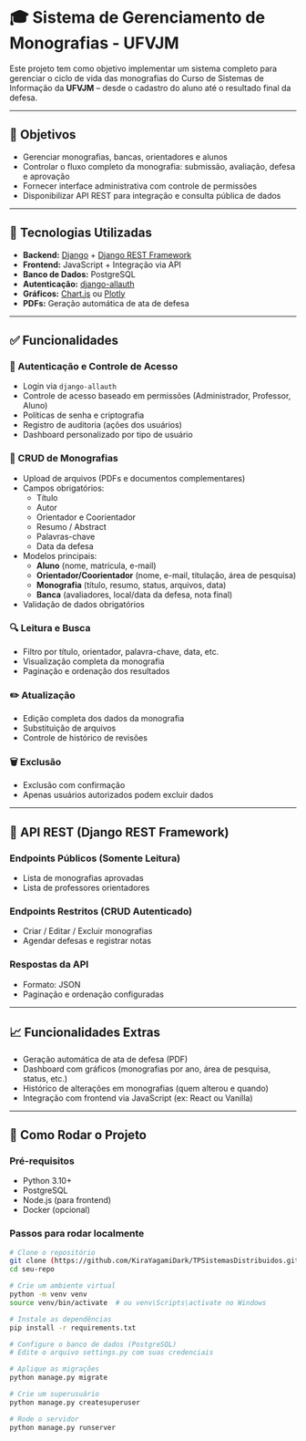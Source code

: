 # 🎓 Sistema de Gerenciamento de Monografias - UFVJM

Este projeto tem como objetivo implementar um sistema completo para gerenciar o ciclo de vida das monografias do Curso de Sistemas de Informação da **UFVJM** – desde o cadastro do aluno até o resultado final da defesa.

---

## 📌 Objetivos

- Gerenciar monografias, bancas, orientadores e alunos
- Controlar o fluxo completo da monografia: submissão, avaliação, defesa e aprovação
- Fornecer interface administrativa com controle de permissões
- Disponibilizar API REST para integração e consulta pública de dados

---

## 🧰 Tecnologias Utilizadas

- **Backend:** [Django](https://www.djangoproject.com/) + [Django REST Framework](https://www.django-rest-framework.org/)
- **Frontend:** JavaScript + Integração via API
- **Banco de Dados:** PostgreSQL
- **Autenticação:** [django-allauth](https://django-allauth.readthedocs.io/)
- **Gráficos:** [Chart.js](https://www.chartjs.org/) ou [Plotly](https://plotly.com/)
- **PDFs:** Geração automática de ata de defesa

---

## ✅ Funcionalidades

### 🔐 Autenticação e Controle de Acesso

- Login via `django-allauth`
- Controle de acesso baseado em permissões (Administrador, Professor, Aluno)
- Políticas de senha e criptografia
- Registro de auditoria (ações dos usuários)
- Dashboard personalizado por tipo de usuário

### 📝 CRUD de Monografias

- Upload de arquivos (PDFs e documentos complementares)
- Campos obrigatórios:
  - Título
  - Autor
  - Orientador e Coorientador
  - Resumo / Abstract
  - Palavras-chave
  - Data da defesa
- Modelos principais:
  - **Aluno** (nome, matrícula, e-mail)
  - **Orientador/Coorientador** (nome, e-mail, titulação, área de pesquisa)
  - **Monografia** (título, resumo, status, arquivos, data)
  - **Banca** (avaliadores, local/data da defesa, nota final)
- Validação de dados obrigatórios

### 🔍 Leitura e Busca

- Filtro por título, orientador, palavra-chave, data, etc.
- Visualização completa da monografia
- Paginação e ordenação dos resultados

### ✏️ Atualização

- Edição completa dos dados da monografia
- Substituição de arquivos
- Controle de histórico de revisões

### 🗑️ Exclusão

- Exclusão com confirmação
- Apenas usuários autorizados podem excluir dados

---

## 📡 API REST (Django REST Framework)

### Endpoints Públicos (Somente Leitura)

- Lista de monografias aprovadas
- Lista de professores orientadores

### Endpoints Restritos (CRUD Autenticado)

- Criar / Editar / Excluir monografias
- Agendar defesas e registrar notas

### Respostas da API

- Formato: JSON
- Paginação e ordenação configuradas

---

## 📈 Funcionalidades Extras

- Geração automática de ata de defesa (PDF)
- Dashboard com gráficos (monografias por ano, área de pesquisa, status, etc.)
- Histórico de alterações em monografias (quem alterou e quando)
- Integração com frontend via JavaScript (ex: React ou Vanilla)

---

## 🏁 Como Rodar o Projeto

### Pré-requisitos

- Python 3.10+
- PostgreSQL
- Node.js (para frontend)
- Docker (opcional)

### Passos para rodar localmente

```bash
# Clone o repositório
git clone (https://github.com/KiraYagamiDark/TPSistemasDistribuidos.git
cd seu-repo

# Crie um ambiente virtual
python -m venv venv
source venv/bin/activate  # ou venv\Scripts\activate no Windows

# Instale as dependências
pip install -r requirements.txt

# Configure o banco de dados (PostgreSQL)
# Edite o arquivo settings.py com suas credenciais

# Aplique as migrações
python manage.py migrate

# Crie um superusuário
python manage.py createsuperuser

# Rode o servidor
python manage.py runserver
